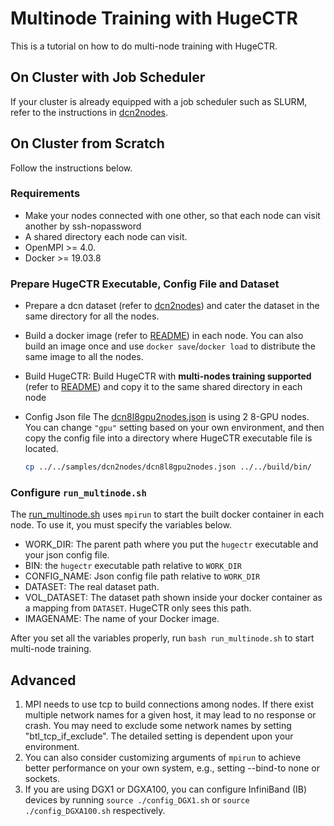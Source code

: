 # Multinode Training with HugeCTR
This is a tutorial on how to do multi-node training with HugeCTR. 

## On Cluster with Job Scheduler
If your cluster is already equipped with a job scheduler such as SLURM,
refer to the instructions in [dcn2nodes](../../samples/dcn2nodes/README.md).

## On Cluster from Scratch
Follow the instructions below.

### Requirements
* Make your nodes connected with one other, so that each node can visit another by ssh-nopassword
* A shared directory each node can visit. 
* OpenMPI >= 4.0. 
* Docker >= 19.03.8

### Prepare HugeCTR Executable, Config File and Dataset
* Prepare a dcn dataset (refer to [dcn2nodes](../../samples/dcn2nodes/README.md)) and cater the dataset in the same directory for all the nodes.

* Build a docker image (refer to [README](../README.md)) in each node. You can also build an image once and use `docker save`/`docker load` to distribute the same image to all the nodes.
  
* Build HugeCTR: Build HugeCTR with **multi-nodes training supported** (refer to [README](../README.md)) and copy it to the same shared directory in each node

* Config Json file
The [dcn8l8gpu2nodes.json](../../samples/dcn2nodes/dcn8l8gpu2nodes.json) is using 2 8-GPU nodes. You can change `"gpu"` setting based on your own environment, and then copy the config file into a directory where HugeCTR executable file is located.
    ```bash
    cp ../../samples/dcn2nodes/dcn8l8gpu2nodes.json ../../build/bin/
    ```

### Configure `run_multinode.sh`
The [run_multinode.sh](./run_multinode.sh) uses `mpirun` to start the built docker container in each node. To use it, you must specify the variables below.

* WORK_DIR: The parent path where you put the `hugectr` executable and your json config file. 
* BIN: the `hugectr` executable path relative to `WORK_DIR`
* CONFIG_NAME: Json config file path relative to `WORK_DIR`
* DATASET: The real dataset path.
* VOL_DATASET: The dataset path shown inside your docker container as a mapping from `DATASET`. HugeCTR only sees this path.
* IMAGENAME: The name of your Docker image.

After you set all the variables properly, run `bash run_multinode.sh` to start multi-node training.

## Advanced
1. MPI needs to use tcp to build connections among nodes. If there exist multiple network names for a given host, it may lead to no response or crash. You may need to exclude some network names by setting "btl_tcp_if_exclude". The detailed setting is dependent upon your environment.
2. You can also consider customizing arguments of `mpirun` to achieve better performance on your own system, e.g., setting --bind-to none or sockets. 
3. If you are using DGX1 or DGXA100, you can configure InfiniBand (IB) devices by running `source ./config_DGX1.sh` or `source ./config_DGXA100.sh` respectively.
